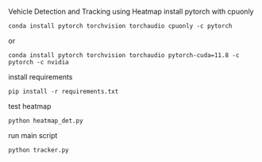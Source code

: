 
Vehicle Detection and Tracking using Heatmap
install pytorch with cpuonly

```
conda install pytorch torchvision torchaudio cpuonly -c pytorch
```
or
```
conda install pytorch torchvision torchaudio pytorch-cuda=11.8 -c pytorch -c nvidia
```

install requirements

```
pip install -r requirements.txt
```

test heatmap
    
```
python heatmap_det.py
```

run main script

```python
python tracker.py
```

